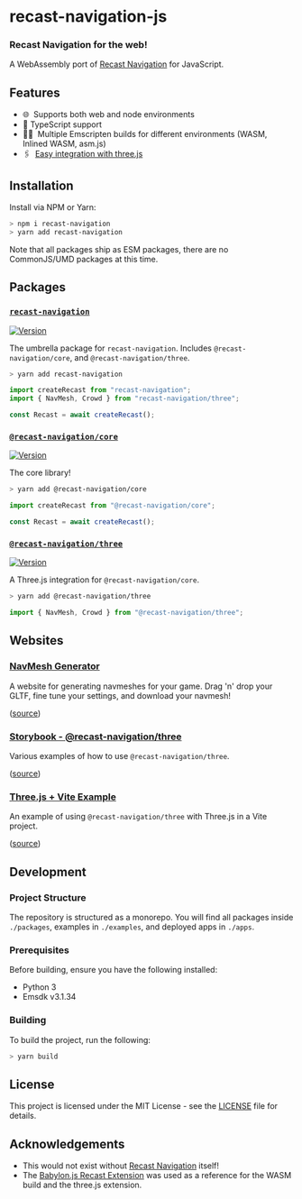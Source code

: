 # recast-navigation-js

### Recast Navigation for the web!

A WebAssembly port of [Recast Navigation](https://github.com/recastnavigation/recastnavigation) for JavaScript.

## Features

- 🌐 ‎ Supports both web and node environments
- 💙 TypeScript support
- 🙆‍♀️ ‎ Multiple Emscripten builds for different environments (WASM, Inlined WASM, asm.js)
- 🖇 ‎ [Easy integration with three.js](https://github.com/isaac-mason/recast-navigation-js/tree/main/packages/recast-navigation-three)

## Installation

Install via NPM or Yarn:

```sh
> npm i recast-navigation
> yarn add recast-navigation
```

Note that all packages ship as ESM packages, there are no CommonJS/UMD packages at this time.

## Packages

### [**`recast-navigation`**](https://github.com/isaac-mason/recast-navigation-js/tree/main/packages/recast-navigation)

[![Version](https://img.shields.io/npm/v/recast-navigation)](https://www.npmjs.com/package/recast-navigation)

The umbrella package for `recast-navigation`. Includes `@recast-navigation/core`, and `@recast-navigation/three`.

```bash
> yarn add recast-navigation
```

```ts
import createRecast from "recast-navigation";
import { NavMesh, Crowd } from "recast-navigation/three";

const Recast = await createRecast();
```

### [**`@recast-navigation/core`**](https://github.com/isaac-mason/recast-navigation-js/tree/main/packages/recast-navigation-core)

[![Version](https://img.shields.io/npm/v/@recast-navigation/core)](https://www.npmjs.com/package/@recast-navigation/core)

The core library!

```bash
> yarn add @recast-navigation/core
```

```ts
import createRecast from "@recast-navigation/core";

const Recast = await createRecast();
```

### [**`@recast-navigation/three`**](https://github.com/isaac-mason/recast-navigation-js/tree/main/packages/recast-navigation-three)

[![Version](https://img.shields.io/npm/v/@recast-navigation/three)](https://www.npmjs.com/package/@recast-navigation/three)

A Three.js integration for `@recast-navigation/core`.

```bash
> yarn add @recast-navigation/three
```

```ts
import { NavMesh, Crowd } from "@recast-navigation/three";
```

## Websites

### [NavMesh Generator](<[https://navmesh.isaacmason.com/](https://navmesh.isaacmason.com)>)

A website for generating navmeshes for your game. Drag 'n' drop your GLTF, fine tune your settings, and download your navmesh!

([source](./apps/navmesh-website/dist/))

### [Storybook - @recast-navigation/three](https://example.com/)

Various examples of how to use `@recast-navigation/three`.

([source](./packages/recast-navigation-three/.storybook))

### [Three.js + Vite Example](https://example.com/)

An example of using `@recast-navigation/three` with Three.js in a Vite project.

([source](./examples/vite-recast-navigation-three-example/))

## Development

### Project Structure

The repository is structured as a monorepo. You will find all packages inside `./packages`, examples in `./examples`, and deployed apps in `./apps`.

### Prerequisites
Before building, ensure you have the following installed:

- Python 3
- Emsdk v3.1.34

### Building

To build the project, run the following:

```sh
> yarn build
```

## License

This project is licensed under the MIT License - see the [LICENSE](./LICENSE) file for details.

## Acknowledgements

- This would not exist without [Recast Navigation](https://github.com/recastnavigation/recastnavigation) itself!
- The [Babylon.js Recast Extension](https://github.com/BabylonJS/Extensions/tree/master/recastjs) was used as a reference for the WASM build and the three.js extension.
